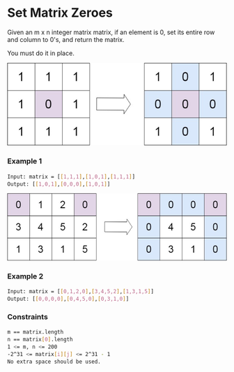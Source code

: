 # Set Matrix Zeroes

Given an m x n integer matrix matrix, if an element is 0, set its entire row and column to 0's, and return the matrix.

You must do it in place.

[![mat1](mat1.jpg)]()
### Example 1
```sh
Input: matrix = [[1,1,1],[1,0,1],[1,1,1]]
Output: [[1,0,1],[0,0,0],[1,0,1]]
```

[![mat2](mat2.jpg)]()
### Example 2
```sh
Input: matrix = [[0,1,2,0],[3,4,5,2],[1,3,1,5]]
Output: [[0,0,0,0],[0,4,5,0],[0,3,1,0]]
```

### Constraints
```sh
m == matrix.length
n == matrix[0].length
1 <= m, n <= 200
-2^31 <= matrix[i][j] <= 2^31 - 1
No extra space should be used.
```
